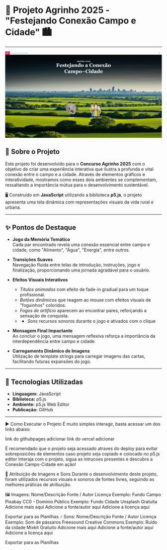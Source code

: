 # 🌾 Projeto Agrinho 2025 - **"Festejando Conexão Campo e Cidade"** 🏙️

---
![Foto do Projeto](agrinho2025.png)
## 🎯 Sobre o Projeto

Este projeto foi desenvolvido para o **Concurso Agrinho 2025** com o objetivo de criar uma experiência interativa que ilustra a profunda e vital conexão entre o campo e a cidade. Através de elementos gráficos e interatividade, mostramos como esses dois ambientes se complementam, ressaltando a importância mútua para o desenvolvimento sustentável.

🖥️ Construído em **JavaScript** utilizando a biblioteca **p5.js**, o projeto apresenta uma tela dinâmica com representações visuais da vida rural e urbana.

---

## ✨ Pontos de Destaque

- **Jogo da Memória Temático**  
  Cada par encontrado revela uma conexão essencial entre campo e cidade, como "Alimento", "Água", "Energia", entre outros.

- **Transições Suaves**  
  Navegação fluida entre telas de introdução, instruções, jogo e finalização, proporcionando uma jornada agradável para o usuário.

- **Efeitos Visuais Interativos**  
  - *Títulos animados* com efeito de fade-in gradual para um toque profissional.  
  - *Botões dinâmicos* que reagem ao mouse com efeitos visuais de "foguinhos" coloridos.  
  - *Fogos de artifício* aparecem ao encontrar pares, reforçando a sensação de conquista.
  - - *Sons* recursos sonoros durante o jogo e ativados com o clique

- **Mensagem Final Impactante**  
  Ao concluir o jogo, uma mensagem reflexiva reforça a importância da interdependência entre campo e cidade.

- **Carregamento Dinâmico de Imagens**  
  Utilização de template strings para carregar imagens das cartas, facilitando futuras expansões do jogo.

---

## 🚀 Tecnologias Utilizadas

- **Linguagem:** JavaScript  
- **Biblioteca:** p5.js  
- **Ambiente:** p5.js Web Editor  
- **Publicação:** GitHub 

---

▶️ Como Executar o Projeto
É muito simples interagir, basta acessar um dos links abaixo:

link do githubpages adicionar
link do vercel adicionar

É recomendado que o projeto seja acessado atraves do deploy para evitar sobreposicões de elementos caso projeto seja copiado e colocado no p5.js editor
Interaja com o projeto, sigua as intrucoes presentes e descubra a Conexão Campo-Cidade em ação!

🎵 Atribuição de Imagens e Sons
Durante o desenvolvimento deste projeto, foram utilizados recursos visuais e sonoros de fontes livres, seguindo as melhores práticas de atribuição.

🖼️ Imagens:
Nome/Descrição	Fonte / Autor	Licença
Exemplo: Fundo Campo	Pixabay	CC0 - Domínio Público
Exemplo: Fundo Cidade	Unsplash	Gratuita
Adicione mais aqui	Adicione a fonte/autor aqui	Adicione a licença aqui

Exportar para as Planilhas
🎶 Sons:
Nome/Descrição	Fonte / Autor	Licença
Exemplo: Som de pássaros	Freesound	Creative Commons
Exemplo: Ruído da cidade	Mixkit	Gratuito
Adicione mais aqui	Adicione a fonte/autor aqui	Adicione a licença aqui

Exportar para as Planilhas

